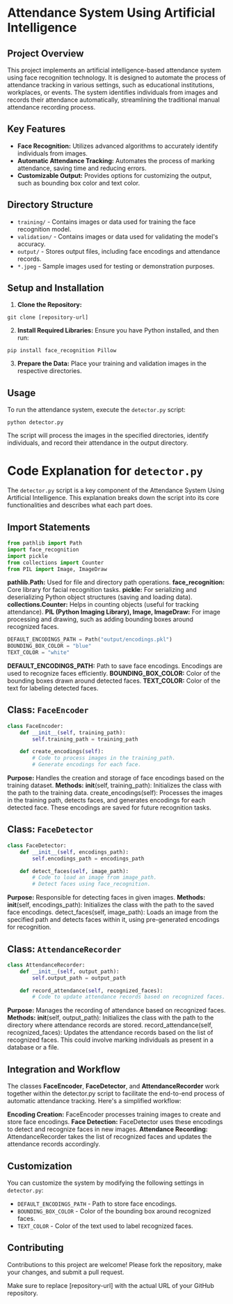 # Attendance System Using Artificial Intelligence

## Project Overview
This project implements an artificial intelligence-based attendance system using face recognition technology. It is designed to automate the process of attendance tracking in various settings, such as educational institutions, workplaces, or events. The system identifies individuals from images and records their attendance automatically, streamlining the traditional manual attendance recording process.

## Key Features
- **Face Recognition:** Utilizes advanced algorithms to accurately identify individuals from images.
- **Automatic Attendance Tracking:** Automates the process of marking attendance, saving time and reducing errors.
- **Customizable Output:** Provides options for customizing the output, such as bounding box color and text color.

## Directory Structure
- `training/` - Contains images or data used for training the face recognition model.
- `validation/` - Contains images or data used for validating the model's accuracy.
- `output/` - Stores output files, including face encodings and attendance records.
- `*.jpeg` - Sample images used for testing or demonstration purposes.

## Setup and Installation
1. **Clone the Repository:**
```shell
git clone [repository-url]
```
2. **Install Required Libraries:**
Ensure you have Python installed, and then run:
```shell
pip install face_recognition Pillow
```
3. **Prepare the Data:**
Place your training and validation images in the respective directories.

## Usage
To run the attendance system, execute the `detector.py` script:
```shell
python detector.py
```
The script will process the images in the specified directories, identify individuals, and record their attendance in the output directory.

# Code Explanation for `detector.py`

The `detector.py` script is a key component of the Attendance System Using Artificial Intelligence. This explanation breaks down the script into its core functionalities and describes what each part does.

## Import Statements
```python
from pathlib import Path
import face_recognition
import pickle
from collections import Counter
from PIL import Image, ImageDraw
```
**pathlib.Path:** Used for file and directory path operations.
**face_recognition:** Core library for facial recognition tasks.
**pickle:** For serializing and deserializing Python object structures (saving and loading data).
**collections.Counter:** Helps in counting objects (useful for tracking attendance).
**PIL (Python Imaging Library), Image, ImageDraw:** For image processing and drawing, such as adding bounding boxes around recognized faces.

```python
DEFAULT_ENCODINGS_PATH = Path("output/encodings.pkl")
BOUNDING_BOX_COLOR = "blue"
TEXT_COLOR = "white"
```
**DEFAULT_ENCODINGS_PATH:** Path to save face encodings. Encodings are used to recognize faces efficiently.
**BOUNDING_BOX_COLOR:** Color of the bounding boxes drawn around detected faces.
**TEXT_COLOR:** Color of the text for labeling detected faces.

## Class: `FaceEncoder`

```python
class FaceEncoder:
    def __init__(self, training_path):
        self.training_path = training_path

    def create_encodings(self):
        # Code to process images in the training_path.
        # Generate encodings for each face.
```

**Purpose:** Handles the creation and storage of face encodings based on the training dataset.
**Methods:**
__init__(self, training_path): Initializes the class with the path to the training data.
create_encodings(self): Processes the images in the training path, detects faces, and generates encodings for each detected face. These encodings are saved for future recognition tasks.

## Class: `FaceDetector`

```python
class FaceDetector:
    def __init__(self, encodings_path):
        self.encodings_path = encodings_path

    def detect_faces(self, image_path):
        # Code to load an image from image_path.
        # Detect faces using face_recognition.
```
**Purpose:** Responsible for detecting faces in given images.
**Methods:**
__init__(self, encodings_path): Initializes the class with the path to the saved face encodings.
detect_faces(self, image_path): Loads an image from the specified path and detects faces within it, using pre-generated encodings for recognition.

## Class: `AttendanceRecorder`

```python
class AttendanceRecorder:
    def __init__(self, output_path):
        self.output_path = output_path

    def record_attendance(self, recognized_faces):
        # Code to update attendance records based on recognized faces.
```
**Purpose:** Manages the recording of attendance based on recognized faces.
**Methods:**
__init__(self, output_path): Initializes the class with the path to the directory where attendance records are stored.
record_attendance(self, recognized_faces): Updates the attendance records based on the list of recognized faces. This could involve marking individuals as present in a database or a file.

## Integration and Workflow

The classes **FaceEncoder**, **FaceDetector**, and **AttendanceRecorder** work together within the detector.py script to facilitate the end-to-end process of automatic attendance tracking. Here's a simplified workflow:

**Encoding Creation:** FaceEncoder processes training images to create and store face encodings.
**Face Detection:** FaceDetector uses these encodings to detect and recognize faces in new images.
**Attendance Recording:** AttendanceRecorder takes the list of recognized faces and updates the attendance records accordingly.

## Customization
You can customize the system by modifying the following settings in `detector.py`:
- `DEFAULT_ENCODINGS_PATH` - Path to store face encodings.
- `BOUNDING_BOX_COLOR` - Color of the bounding box around recognized faces.
- `TEXT_COLOR` - Color of the text used to label recognized faces.

## Contributing
Contributions to this project are welcome! Please fork the repository, make your changes, and submit a pull request.

Make sure to replace [repository-url] with the actual URL of your GitHub repository.
